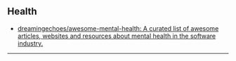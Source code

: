 ## Health
- [dreamingechoes/awesome-mental-health: A curated list of awesome articles, websites and resources about mental health in the software industry.](https://github.com/dreamingechoes/awesome-mental-health)
---
